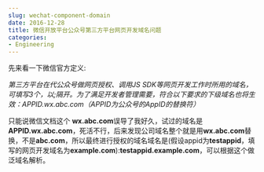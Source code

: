 ```yaml
---
slug: wechat-component-domain
date: 2016-12-28
title: 微信开放平台公众号第三方平台网页开发域名问题
categories:
- Engineering
---
```

先来看一下微信官方定义:

*第三方平台在代公众号做网页授权、调用JS SDK等网页开发工作时所用的域名，可填写3个，以;隔开。为了满足开发者管理需要，符合以下要求的下级域名也将生效：$APPID$.wx.abc.com（$APPID$为公众号的AppID的替换符）*

只能说微信文档这个 **wx.abc.com**误导了我好久，试过的域名是**APPID.wx.abc.com**，死活不行，后来发现公司域名整个就是用**wx.abc.com**替换，不是**abc.com**，所以最终进行授权的域名域名是(假设appid为**testappid**，填写的网页开发域名为**example.com**):**testappid.example.com**，可以根据这个做泛域名解析。